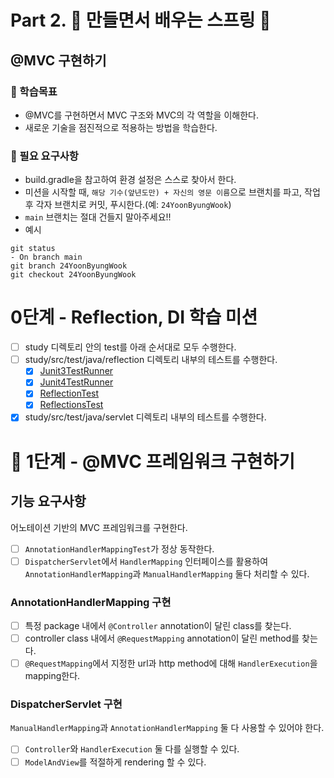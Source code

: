 # Part 2. :leaves: 만들면서 배우는 스프링 :leaves:

## @MVC 구현하기

### :mag_right: 학습목표
- @MVC를 구현하면서 MVC 구조와 MVC의 각 역할을 이해한다.
- 새로운 기술을 점진적으로 적용하는 방법을 학습한다.

### :rocket: 필요 요구사항
- build.gradle을 참고하여 환경 설정은 스스로 찾아서 한다.
- 미션을 시작할 때, `해당 기수(앞년도만) + 자신의 영문 이름`으로 브랜치를 파고, 작업 후 각자 브랜치로 커밋, 푸시한다.(예: `24YoonByungWook`)
- `main` 브랜치는 절대 건들지 말아주세요!!
- 예시
```text
git status
- On branch main
git branch 24YoonByungWook
git checkout 24YoonByungWook
```

# 0단계 - Reflection, DI 학습 미션
+ [ ] study 디렉토리 안의 test를 아래 순서대로 모두 수행한다.
+ [ ] study/src/test/java/reflection 디렉토리 내부의 테스트를 수행한다.
   + [x] [Junit3TestRunner](study/src/test/java/reflection/Junit3TestRunner.java)
   + [x] [Junit4TestRunner](study/src/test/java/reflection/Junit4TestRunner.java)
   + [x] [ReflectionTest](study/src/test/java/reflection/ReflectionTest.java)
   + [x] [ReflectionsTest](study/src/test/java/reflection/ReflectionsTest.java)
+ [x] study/src/test/java/servlet 디렉토리 내부의 테스트를 수행한다.

# 🚀 1단계 - @MVC 프레임워크 구현하기

## 기능 요구사항
어노테이션 기반의 MVC 프레임워크를 구현한다.
- [ ] `AnnotationHandlerMappingTest`가 정상 동작한다.
- [ ] `DispatcherServlet`에서 `HandlerMapping` 인터페이스를 활용하여 `AnnotationHandlerMapping`과 `ManualHandlerMapping` 둘다 처리할 수 있다.

### AnnotationHandlerMapping 구현
- [ ] 특정 package 내에서 `@Controller` annotation이 달린 class를 찾는다.
- [ ] controller class 내에서 `@RequestMapping` annotation이 달린 method를 찾는다.
- [ ] `@RequestMapping`에서 지정한 url과 http method에 대해 `HandlerExecution`을 mapping한다.

### DispatcherServlet 구현
`ManualHandlerMapping`과 `AnnotationHandlerMapping` 둘 다 사용할 수 있어야 한다.
- [ ] `Controller`와 `HandlerExecution` 둘 다를 실행할 수 있다.
- [ ] `ModelAndView`를 적절하게 rendering 할 수 있다.